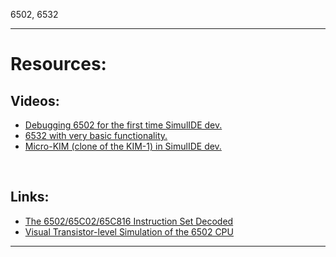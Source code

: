 
6502, 6532

---

# Resources:

## Videos:

- [Debugging 6502 for the first time SimulIDE dev.](https://www.youtube.com/watch?v=ovOMx5Q4LSg)
- [6532 with very basic functionality.](https://www.youtube.com/watch?v=D9kit7rv4pY)
- [Micro-KIM (clone of the KIM-1) in SimulIDE dev.](https://www.youtube.com/watch?v=7U4xFQkWlKA)
<br>

## Links:

- [The 6502/65C02/65C816 Instruction Set Decoded](https://llx.com/Neil/a2/opcodes.html)
- [Visual Transistor-level Simulation of the 6502 CPU](http://visual6502.org/)

---
